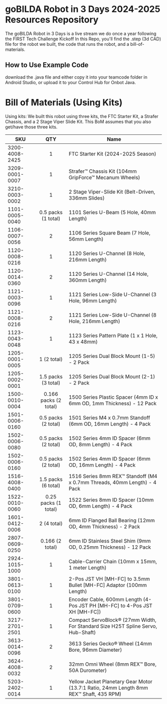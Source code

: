 ﻿# goBILDA Robot in 3 Days 2024-2025 Resources Repository 
The goBILDA Robot in 3 Days is a live stream we do once a year following the FIRST Tech Challenge Kickoff
In this Repo, you'll find the .step (3d CAD) file for the robot we built, the code that runs the robot, and a bill-of-materials.

## How to Use Example Code
download the .java file and either copy it into your teamcode folder in Android Studio, or upload it to your Control Hub for Onbot Java. 

# Bill of Materials (Using Kits)
Using kits:
We built this robot using three kits, the FTC Starter Kit, a Strafer Chassis, and a 2 Stage Viper Slide Kit. This BoM assumes that you also get/have those three kits. 

| SKU                    | QTY | Name       |
|------------------------| :-: | ---------- |
| 3200-4008-2425 | 1 | FTC Starter Kit (2024-2025 Season) |
| 3209-0001-0007 | 1 | Strafer™ Chassis Kit (104mm GripForce™ Mecanum Wheels) |
| 3210-0003-0002 | 1 | 2 Stage Viper-Slide Kit (Belt-Driven, 336mm Slides) |
| 1101-0005-0040 | 0.5 packs (1 total) | 1101 Series U-Beam (5 Hole, 40mm Length) |
| 1106-0007-0056 | 2 | 1106 Series Square Beam (7 Hole, 56mm Length) |
| 1120-0008-0216 | 1 | 1120 Series U-Channel (8 Hole, 216mm Length) |
| 1120-0014-0360 | 2 | 1120 Series U-Channel (14 Hole, 360mm Length) |
| 1121-0003-0096 | 1 | 1121 Series Low-Side U-Channel (3 Hole, 96mm Length) |
| 1121-0008-0216 | 2 | 1121 Series Low-Side U-Channel (8 Hole, 216mm Length) |
| 1123-0043-0048 | 1 | 1123 Series Pattern Plate (1 x 1 Hole, 43 x 48mm) |
| 1205-0001-0005 | 1 (2 total) | 1205 Series Dual Block Mount (1-5) - 2 Pack |
| 1205-0002-0001 | 1.5 packs (3 total) | 1205 Series Dual Block Mount (2-1) - 2 Pack |
| 1500-0010-0004 | 0.166 packs (2 total) | 1500 Series Plastic Spacer (4mm ID x 6mm OD, 1mm Thickness) - 12 Pack |
| 1501-0006-0160 | 0.5 packs (2 total) | 1501 Series M4 x 0.7mm Standoff (6mm OD, 16mm Length) - 4 Pack |
| 1502-0006-0080 | 0.5 packs (2 total) | 1502 Series 4mm ID Spacer (6mm OD, 8mm Length) - 4 Pack |
| 1502-0006-0160 | 0.5 packs (2 total) | 1502 Series 4mm ID Spacer (6mm OD, 16mm Length) - 4 Pack |
| 1516-4008-0400 | 1.5 packs (6 total) | 1516 Series 8mm REX™ Standoff (M4 x 0.7mm Threads, 40mm Length) - 4 Pack |
| 1522-0010-0060 | 0.25 packs (1 total) | 1522 Series 8mm ID Spacer (10mm OD, 6mm Length) - 4 Pack | 
| 1601-0412-0006 | 2 (4 total) | 6mm ID Flanged Ball Bearing (12mm OD, 4mm Thickness) - 2 Pack |
| 2807-0609-0250 | 0.166 (2 total) | 6mm ID Stainless Steel Shim (9mm OD, 0.25mm Thickness) - 12 Pack |
| 2924-1015-1000 | 1 | Cable-Carrier Chain (10mm x 15mm, 1 meter Length) |
| 3801-0613-0100 | 1 | 2-Pos JST VH [MH-FC] to 3.5mm Bullet [MH-FC] Adaptor (100mm Length) |
| 3801-0709-0600 | 1 | Encoder Cable, 600mm Length (4-Pos JST PH [MH-FC] to 4-Pos JST XH [MH-FC]) |
| 3217-2701-2501 | 1 | Compact ServoBlock® (27mm Width, For Standard Size H25T Spline Servo, Hub-Shaft) |
| 3613-0014-0096 | 2 | 3613 Series Gecko® Wheel (14mm Bore, 96mm Diameter) |
| 3624-4008-0032 | 2 | 32mm Omni Wheel (8mm REX™ Bore, 50A Durometer) |
| 5203-2402-0014 | 1 | Yellow Jacket Planetary Gear Motor (13.7:1 Ratio, 24mm Length 8mm REX™ Shaft, 435 RPM) |


